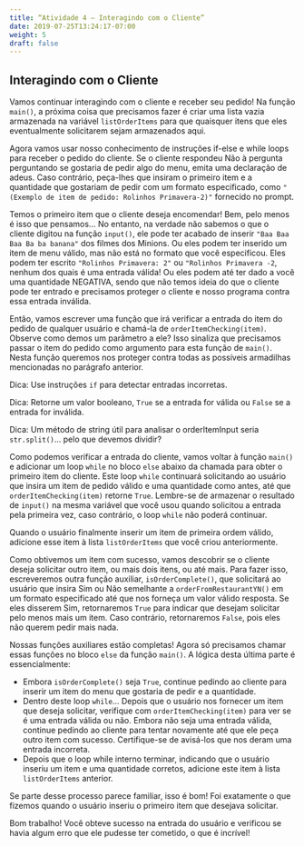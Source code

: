 ```yaml
---
title: “Atividade 4 – Interagindo com o Cliente”
date: 2019-07-25T13:24:17-07:00
weight: 5
draft: false
---
```

## Interagindo com o Cliente
Vamos continuar interagindo com o cliente e receber seu pedido! Na função `main()`, a próxima coisa que precisamos fazer é criar uma lista vazia armazenada na variável `listOrderItems` para que quaisquer itens que eles eventualmente solicitarem sejam armazenados aqui.

Agora vamos usar nosso conhecimento de instruções if-else e while loops para receber o pedido do cliente. Se o cliente respondeu Não à pergunta perguntando se gostaria de pedir algo do menu, emita uma declaração de adeus. Caso contrário, peça-lhes que insiram o primeiro item e a quantidade que gostariam de pedir com um formato especificado, como `"(Exemplo de item de pedido: Rolinhos Primavera-2)"` fornecido no prompt.

Temos o primeiro item que o cliente deseja encomendar! Bem, pelo menos é isso que pensamos... No entanto, na verdade não sabemos o que o cliente digitou na função `input()`, ele pode ter acabado de inserir `"Baa Baa Baa Ba ba banana"` dos filmes dos Minions. Ou eles podem ter inserido um item de menu válido, mas não está no formato que você especificou. Eles podem ter escrito `"Rolinhos Primavera: 2"` ou `"Rolinhos Primavera -2`, nenhum dos quais é uma entrada válida! Ou eles podem até ter dado a você uma quantidade NEGATIVA, sendo que não temos ideia do que o cliente pode ter entrado e precisamos proteger o cliente e nosso programa contra essa entrada inválida.

Então, vamos escrever uma função que irá verificar a entrada do item do pedido de qualquer usuário e chamá-la de `orderItemChecking(item)`. Observe como demos um parâmetro a ele? Isso sinaliza que precisamos passar o item do pedido como argumento para esta função de `main()`. Nesta função queremos nos proteger contra todas as possíveis armadilhas mencionadas no parágrafo anterior.

Dica: Use instruções `if` para detectar entradas incorretas.

Dica: Retorne um valor booleano, `True` se a entrada for válida ou `False` se a entrada for inválida.

Dica: Um método de string útil para analisar o orderItemInput seria `str.split()`... pelo que devemos dividir?

Como podemos verificar a entrada do cliente, vamos voltar à função `main()` e adicionar um loop `while` no bloco `else` abaixo da chamada para obter o primeiro item do cliente. Este loop `while` continuará solicitando ao usuário que insira um item de pedido válido e uma quantidade como antes, até que `orderItemChecking(item)` retorne `True`. Lembre-se de armazenar o resultado de `input()` na mesma variável que você usou quando solicitou a entrada pela primeira vez, caso contrário, o loop `while` não poderá continuar.

Quando o usuário finalmente inserir um item de primeira ordem válido, adicione esse item à lista `listOrderItems` que você criou anteriormente.

Como obtivemos um item com sucesso, vamos descobrir se o cliente deseja solicitar outro item, ou mais dois itens, ou até mais. Para fazer isso, escreveremos outra função auxiliar, `isOrderComplete()`, que solicitará ao usuário que insira Sim ou Não semelhante a `orderFromRestaurantYN()` em um formato especificado até que nos forneça um valor válido resposta. Se eles disserem Sim, retornaremos `True` para indicar que desejam solicitar pelo menos mais um item. Caso contrário, retornaremos `False`, pois eles não querem pedir mais nada.

Nossas funções auxiliares estão completas! Agora só precisamos chamar essas funções no bloco `else` da função `main()`. A lógica desta última parte é essencialmente:

- Embora `isOrderComplete()` seja `True`, continue pedindo ao cliente para inserir um item do menu que gostaria de pedir e a quantidade.
- Dentro deste loop `while`... Depois que o usuário nos fornecer um item que deseja solicitar, verifique com `orderItemChecking(item)` para ver se é uma entrada válida ou não. Embora não seja uma entrada válida, continue pedindo ao cliente para tentar novamente até que ele peça outro item com sucesso. Certifique-se de avisá-los que nos deram uma entrada incorreta.
- Depois que o loop while interno terminar, indicando que o usuário inseriu um item e uma quantidade corretos, adicione este item à lista `listOrderItems` anterior.

Se parte desse processo parece familiar, isso é bom! Foi exatamente o que fizemos quando o usuário inseriu o primeiro item que desejava solicitar.

Bom trabalho! Você obteve sucesso na entrada do usuário e verificou se havia algum erro que ele pudesse ter cometido, o que é incrível!

